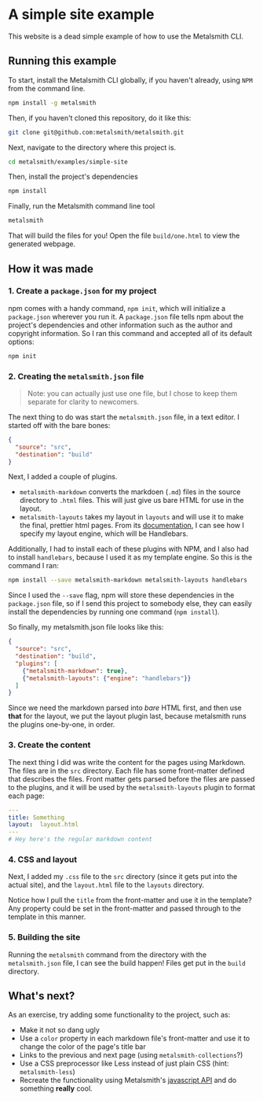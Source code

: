 # A simple site example

This website is a dead simple example of how to use the Metalsmith CLI.

## Running this example

To start, install the Metalsmith CLI globally, if you haven't already, using `NPM` from the command line.

```bash
npm install -g metalsmith

```

Then, if you haven't cloned this repository, do it like this:

```bash
git clone git@github.com:metalsmith/metalsmith.git
```


Next, navigate to the directory where this project is.

```bash
cd metalsmith/examples/simple-site

```

Then, install the project's dependencies
```bash
npm install
```

Finally, run the Metalsmith command line tool

```bash
metalsmith
```

That will build the files for you!  Open the file `build/one.html` to view the generated webpage.


## How it was made

### 1. Create a `package.json` for my project

npm comes with a handy command, `npm init`, which will initialize a `package.json` wherever you run it.  A `package.json` file tells npm about the project's dependencies and other information such as the author and copyright information.  So I ran this command and accepted all of its default options:

```bash
npm init
```

### 2. Creating the `metalsmith.json` file

> Note: you can actually just use one file, but I chose to keep them separate for clarity to newcomers.

The next thing to do was start the `metalsmith.json` file, in a text editor.  I started off with the bare bones:

```json
{
  "source": "src",
  "destination": "build"
}
```

Next, I added a couple of plugins.

* `metalsmith-markdown` converts the markdoen (`.md`) files in the source directory to `.html` files.  This will just give us bare HTML for use in the layout.
* `metalsmith-layouts` takes my layout in `layouts` and will use it to make the final, prettier html pages.  From its [documentation](https://github.com/superwolff/metalsmith-layouts), I can see how I specify my layout engine, which will be Handlebars.

Additionally, I had to install each of these plugins with NPM, and I also had to install `handlebars`, because I used it as my template engine.  So this is the command I ran:

```bash
npm install --save metalsmith-markdown metalsmith-layouts handlebars
```

Since I used the `--save` flag, npm will store these dependencies in the `package.json` file, so if I send this project to somebody else, they can easily install the dependencies by running one command (`npm install`).

So finally, my metalsmith.json file looks like this:

```json
{
  "source": "src",
  "destination": "build",
  "plugins": [
    {"metalsmith-markdown": true},
    {"metalsmith-layouts": {"engine": "handlebars"}}
  ]
}
```

Since we need the markdown parsed into *bare* HTML first, and then use **that** for the layout, we put the layout plugin last, because metalsmith runs the plugins one-by-one, in order.

### 3. Create the content

The next thing I did was write the content for the pages using Markdown.  The files are in the `src` directory.  Each file has some front-matter defined that describes the files.  Front matter gets parsed before the files are passed to the plugins, and it will be used by the `metalsmith-layouts` plugin to format each page:

```yaml
---
title: Something
layout:  layout.html
---
# Hey here's the regular markdown content
```

### 4. CSS and layout

Next, I added my `.css` file to the `src` directory (since it gets put into the actual site), and the `layout.html` file to the `layouts` directory.

Notice how I pull the `title` from the front-matter and use it in the template?  Any property could be set in the front-matter and passed through to the template in this manner.

### 5. Building the site

Running the `metalsmith` command from the directory with the `metalsmith.json` file, I can see the build happen!  Files get put in the `build` directory.

## What's next?

As an exercise, try adding some functionality to the project, such as:

* Make it not so dang ugly
* Use a `color` property in each markdown file's front-matter and use it to change the color of the page's title bar
* Links to the previous and next page (using `metalsmith-collections`?)
* Use a CSS preprocessor like Less instead of just plain CSS (hint: `metalsmith-less`)
* Recreate the functionality using Metalsmith's [javascript API](https://github.com/metalsmith/metalsmith#api) and do something **really** cool.
